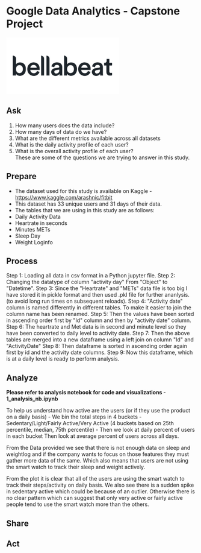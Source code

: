 # **Google Data Analytics - Capstone Project**
<img src="bellabeat.jpg" alt="drawing" width="300"/>


## Ask

1. How many users does the data include?
2. How many days of data do we have?
3. What are the different metrics available across all datasets
4. What is the daily activity profile of each user?
5. What is the overall activity profile of each user?<br>
These are some of the questions we are trying to answer in this study.

## Prepare

- The dataset used for this study is available on Kaggle - https://www.kaggle.com/arashnic/fitbit
- This dataset has 33 unique users and 31  days of their data.
- The tables that we are using in this study are as follows:
 - Daily Activity Data
 - Heartrate in seconds
 - Minutes METs
 - Sleep Day
 - Weight Loginfo


## Process

Step 1: Loading all data in csv format in a Python jupyter file.
Step 2: Changing the datatype of column "activity day" From "Object" to "Datetime".
Step 3: Since the "Heartrate" and "METs" data file is too big I have stored it in pickle format and then used .pkl file for further ananlysis. (to avoid long run times on subsequent reloads).
Step 4: "Activity date" column is named differently in different tables. To make it easier to join the column name has been renamed.
Step 5: Then the values have been sorted in ascending order first by "Id" column and then by "activity date" column.
Step 6: The heartrate and Met data is in second and minute level so they have been converted to daily level to activity date.
Step 7: Then the above tables are merged into a new dataframe using a left join on column "Id" and "ActivityDate" 
Step 8: Then dataframe is sorted in ascending order again first by id and the activity date columns.
Step 9: Now this dataframe, which is at a daily level is ready to perform analysis.

## Analyze

**Please refer to analysis notebook for code and visualizations - 1_analysis_nb.ipynb**

To help us understand how active are the users (or if they use the product on a daily basis)
    - We bin the total steps in 4 buckets - Sedentary/Light/Fairly Active/Very Active (4 buckets based on 25th percentile, median, 75th percentile)
    - Then we look at daily percent of users in each bucket
Then look at average percent of users across all days.

From the Data provided we see that there is not enough data on sleep and weightlog and if the company wants to focus on those features they must gather more data of the same.
Which also means that users are not using the smart watch to track their sleep and weight actively.

From the plot it is clear that all of the users are using the smart watch to track their steps/activity on daily basis.
We also see there is a sudden spike in sedentary active which could be because of an outlier.
Otherwise there is no clear pattern which can suggest that only very active or fairly active people tend to use the smart watch more than the others.


## Share


## Act

